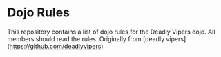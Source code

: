 Dojo Rules
==========

This repository contains a list of dojo rules for the Deadly Vipers dojo.
All members should read the rules.
Originally from [deadly vipers] (https://github.com/deadlyvipers)
